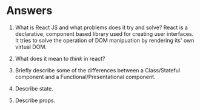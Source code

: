 # Answers

1.  What is React JS and what problems does it try and solve?
React is a declarative, component based library used for creating user interfaces. It tries to solve the operation of DOM manipuation by rendering its' own virtual DOM.

2.  What does it mean to _think_ in react?

3.  Briefly describe some of the differences between a Class/Stateful component and a Functional/Presentational component.

4.  Describe state.

5.  Describe props.
